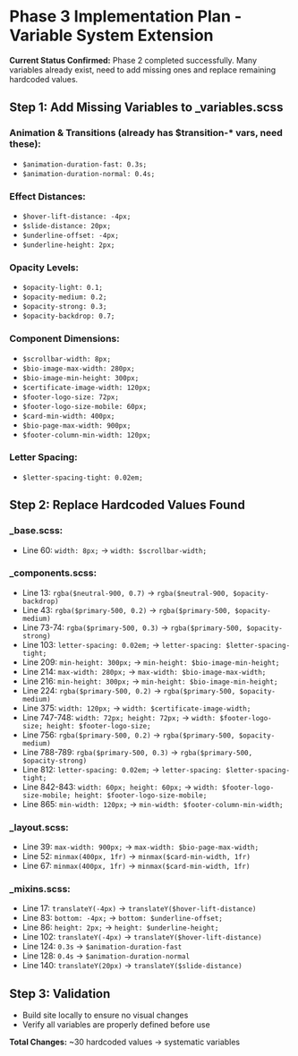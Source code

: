 # Phase 3 Implementation Plan - Variable System Extension

**Current Status Confirmed:** Phase 2 completed successfully. Many variables already exist, need to add missing ones and replace remaining hardcoded values.

## Step 1: Add Missing Variables to _variables.scss

### Animation & Transitions (already has $transition-* vars, need these):
- `$animation-duration-fast: 0.3s;`
- `$animation-duration-normal: 0.4s;`

### Effect Distances:
- `$hover-lift-distance: -4px;`
- `$slide-distance: 20px;`
- `$underline-offset: -4px;`
- `$underline-height: 2px;`

### Opacity Levels:
- `$opacity-light: 0.1;`
- `$opacity-medium: 0.2;`
- `$opacity-strong: 0.3;`
- `$opacity-backdrop: 0.7;`

### Component Dimensions:
- `$scrollbar-width: 8px;`
- `$bio-image-max-width: 280px;`
- `$bio-image-min-height: 300px;`
- `$certificate-image-width: 120px;`
- `$footer-logo-size: 72px;`
- `$footer-logo-size-mobile: 60px;`
- `$card-min-width: 400px;`
- `$bio-page-max-width: 900px;`
- `$footer-column-min-width: 120px;`

### Letter Spacing:
- `$letter-spacing-tight: 0.02em;`

## Step 2: Replace Hardcoded Values Found

### _base.scss:
- Line 60: `width: 8px;` → `width: $scrollbar-width;`

### _components.scss:
- Line 13: `rgba($neutral-900, 0.7)` → `rgba($neutral-900, $opacity-backdrop)`
- Line 43: `rgba($primary-500, 0.2)` → `rgba($primary-500, $opacity-medium)`
- Line 73-74: `rgba($primary-500, 0.3)` → `rgba($primary-500, $opacity-strong)`
- Line 103: `letter-spacing: 0.02em;` → `letter-spacing: $letter-spacing-tight;`
- Line 209: `min-height: 300px;` → `min-height: $bio-image-min-height;`
- Line 214: `max-width: 280px;` → `max-width: $bio-image-max-width;`
- Line 216: `min-height: 300px;` → `min-height: $bio-image-min-height;`
- Line 224: `rgba($primary-500, 0.2)` → `rgba($primary-500, $opacity-medium)`
- Line 375: `width: 120px;` → `width: $certificate-image-width;`
- Line 747-748: `width: 72px; height: 72px;` → `width: $footer-logo-size; height: $footer-logo-size;`
- Line 756: `rgba($primary-500, 0.2)` → `rgba($primary-500, $opacity-medium)`
- Line 788-789: `rgba($primary-500, 0.3)` → `rgba($primary-500, $opacity-strong)`
- Line 812: `letter-spacing: 0.02em;` → `letter-spacing: $letter-spacing-tight;`
- Line 842-843: `width: 60px; height: 60px;` → `width: $footer-logo-size-mobile; height: $footer-logo-size-mobile;`
- Line 865: `min-width: 120px;` → `min-width: $footer-column-min-width;`

### _layout.scss:
- Line 39: `max-width: 900px;` → `max-width: $bio-page-max-width;`
- Line 52: `minmax(400px, 1fr)` → `minmax($card-min-width, 1fr)`
- Line 67: `minmax(400px, 1fr)` → `minmax($card-min-width, 1fr)`

### _mixins.scss:
- Line 17: `translateY(-4px)` → `translateY($hover-lift-distance)`
- Line 83: `bottom: -4px;` → `bottom: $underline-offset;`
- Line 86: `height: 2px;` → `height: $underline-height;`
- Line 102: `translateY(-4px)` → `translateY($hover-lift-distance)`
- Line 124: `0.3s` → `$animation-duration-fast`
- Line 128: `0.4s` → `$animation-duration-normal`
- Line 140: `translateY(20px)` → `translateY($slide-distance)`

## Step 3: Validation
- Build site locally to ensure no visual changes
- Verify all variables are properly defined before use

**Total Changes:** ~30 hardcoded values → systematic variables